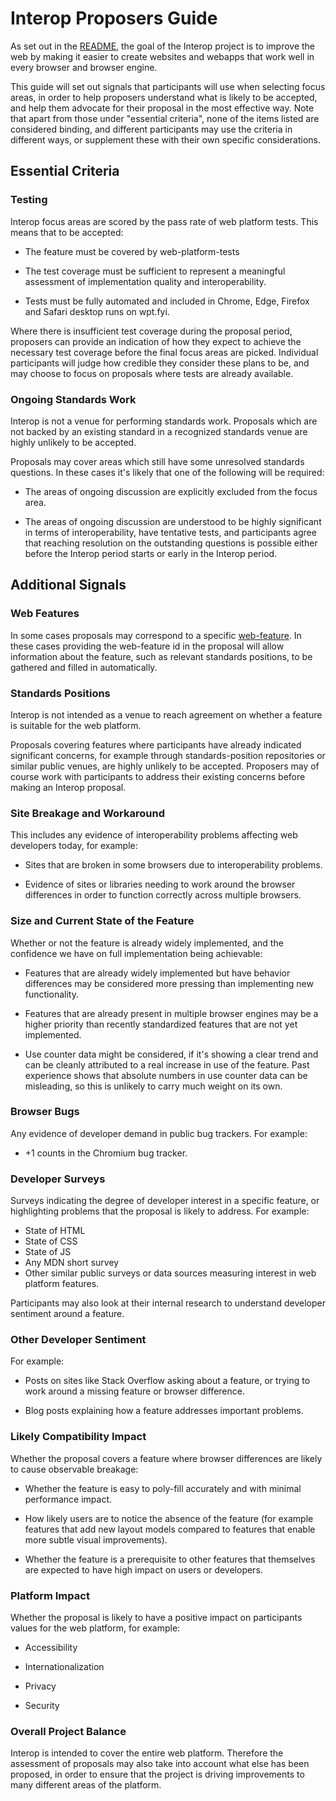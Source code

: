 # Interop Proposers Guide

As set out in the [README](README.md), the goal of the Interop project
is to improve the web by making it easier to create websites and
webapps that work well in every browser and browser engine.

This guide will set out signals that participants will use when
selecting focus areas, in order to help proposers understand what is
likely to be accepted, and help them advocate for their proposal in
the most effective way. Note that apart from those under "essential
criteria", none of the items listed are considered binding, and
different participants may use the criteria in different ways, or
supplement these with their own specific considerations.

## Essential Criteria

### Testing

Interop focus areas are scored by the pass rate of web platform
tests. This means that to be accepted:

* The feature must be covered by web-platform-tests

* The test coverage must be sufficient to represent a meaningful
  assessment of implementation quality and interoperability.

* Tests must be fully automated and included in Chrome, Edge, Firefox
  and Safari desktop runs on wpt.fyi.

Where there is insufficient test coverage during the proposal period,
proposers can provide an indication of how they expect to achieve the
necessary test coverage before the final focus areas are
picked. Individual participants will judge how credible they consider
these plans to be, and may choose to focus on proposals where tests
are already available.

### Ongoing Standards Work

Interop is not a venue for performing standards work. Proposals which
are not backed by an existing standard in a recognized standards venue
are highly unlikely to be accepted.

Proposals may cover areas which still have some unresolved standards
questions. In these cases it's likely that one of the following will
be required:

* The areas of ongoing discussion are explicitly excluded from the
  focus area.

* The areas of ongoing discussion are understood to be highly
  significant in terms of interoperability, have tentative tests, and
  participants agree that reaching resolution on the outstanding
  questions is possible either before the Interop period starts or
  early in the Interop period.

## Additional Signals

### Web Features

In some cases proposals may correspond to a specific
[web-feature](https://web-platform-dx.github.io/web-features-explorer/).
In these cases providing the web-feature id in the proposal will
allow information about the feature, such as relevant standards positions,
to be gathered and filled in automatically.

### Standards Positions

Interop is not intended as a venue to reach agreement on whether a
feature is suitable for the web platform.

Proposals covering features where participants have already indicated
significant concerns, for example through standards-position
repositories or similar public venues, are highly unlikely to be
accepted. Proposers may of course work with participants to address
their existing concerns before making an Interop proposal.


### Site Breakage and Workaround

This includes any evidence of interoperability problems affecting web
developers today, for example:

* Sites that are broken in some browsers due to interoperability
  problems.

* Evidence of sites or libraries needing to work around the browser
  differences in order to function correctly across multiple browsers.

### Size and Current State of the Feature

Whether or not the feature is already widely implemented, and the
confidence we have on full implementation being achievable:

* Features that are already widely implemented but have behavior
  differences may be considered more pressing than implementing new
  functionality.

* Features that are already present in multiple browser engines may be
  a higher priority than recently standardized features that are not
  yet implemented.

* Use counter data might be considered, if it's showing a clear trend
  and can be cleanly attributed to a real increase in use of the
  feature. Past experience shows that absolute numbers in use counter
  data can be misleading, so this is unlikely to carry much weight on
  its own.

### Browser Bugs

Any evidence of developer demand in public bug trackers. For example:

* +1 counts in the Chromium bug tracker.

### Developer Surveys

Surveys indicating the degree of developer interest in a specific
feature, or highlighting problems that the proposal is likely to
address. For example:

* State of HTML
* State of CSS
* State of JS
* Any MDN short survey
* Other similar public surveys or data sources measuring interest in
  web platform features.

Participants may also look at their internal research to understand
developer sentiment around a feature.

### Other Developer Sentiment

For example:

* Posts on sites like Stack Overflow asking about a feature, or trying
  to work around a missing feature or browser difference.

* Blog posts explaining how a feature addresses important problems.

### Likely Compatibility Impact

Whether the proposal covers a feature where browser differences are
likely to cause observable breakage:

* Whether the feature is easy to poly-fill accurately and with minimal
  performance impact.

* How likely users are to notice the absence of the feature (for
  example features that add new layout models compared to features
  that enable more subtle visual improvements).

* Whether the feature is a prerequisite to other features that
  themselves are expected to have high impact on users or developers.

### Platform Impact

Whether the proposal is likely to have a positive impact on
participants values for the web platform, for example:

* Accessibility

* Internationalization

* Privacy

* Security

### Overall Project Balance

Interop is intended to cover the entire web platform. Therefore the
assessment of proposals may also take into account what else has been
proposed, in order to ensure that the project is driving improvements
to many different areas of the platform.
